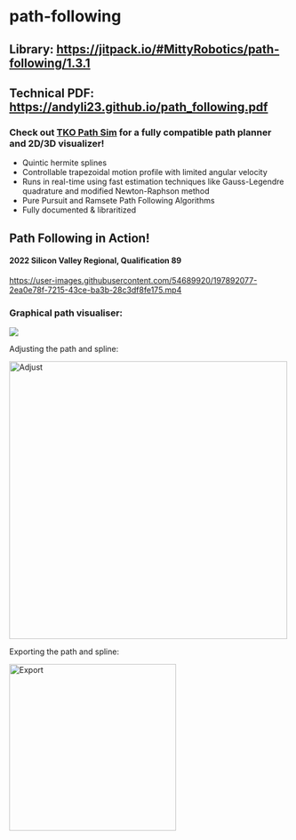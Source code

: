 # path-following

## Library: https://jitpack.io/#MittyRobotics/path-following/1.3.1
## Technical PDF: https://andyli23.github.io/path_following.pdf

### Check out [TKO Path Sim](https://github.com/MittyRobotics/TKO-Path-Simulator) for a fully compatible path planner and 2D/3D visualizer!

* Quintic hermite splines
* Controllable trapezoidal motion profile with limited angular velocity
* Runs in real-time using fast estimation techniques like Gauss-Legendre quadrature and modified Newton-Raphson method
* Pure Pursuit and Ramsete Path Following Algorithms
* Fully documented & libraritized

## Path Following in Action!

#### 2022 Silicon Valley Regional, Qualification 89


https://user-images.githubusercontent.com/54689920/197892077-2ea0e78f-7215-43ce-ba3b-28c3df8fe175.mp4


### Graphical path visualiser:

![](https://raw.githubusercontent.com/MittyRobotics/path-following/main/img/sim.png)

Adjusting the path and spline:

<img src="https://raw.githubusercontent.com/MittyRobotics/path-following/main/img/adjust.png" alt="Adjust" height="500px">

Exporting the path and spline:

<img src="https://raw.githubusercontent.com/MittyRobotics/path-following/main/img/export.png" alt="Export" height="300px">

